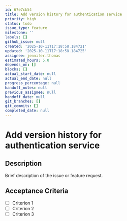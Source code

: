 ```yaml
---
id: 67e7cb54
title: Add version history for authentication service
priority: high
status: todo
issue_type: feature
milestone: ''
labels: []
github_issue: null
created: '2025-10-11T17:18:58.184721'
updated: '2025-10-11T17:18:58.184725'
assignee: jennifer.thomas
estimated_hours: 5.0
depends_on: []
blocks: []
actual_start_date: null
actual_end_date: null
progress_percentage: null
handoff_notes: null
previous_assignee: null
handoff_date: null
git_branches: []
git_commits: []
completed_date: null
---
```


# Add version history for authentication service

## Description

Brief description of the issue or feature request.

## Acceptance Criteria

- [ ] Criterion 1
- [ ] Criterion 2
- [ ] Criterion 3